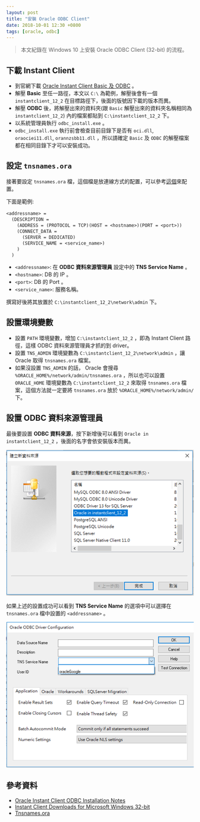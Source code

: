 ```yaml
---
layout: post
title: "安裝 Oracle ODBC Client"
date: 2018-10-01 12:30 +0800
tags: [oracle, odbc]
---
```


> 本文紀錄在 Windows 10 上安裝 Oracle ODBC Client (32-bit) 的流程。

## 下載 Instant Client

* 到官網下載 [Oracle Instant Client Basic 及 ODBC](https://www.oracle.com/technetwork/topics/winsoft-085727.html) 。
* 解壓 **Basic** 至任一路徑，本文以 `C:\` 為範例，解壓後會有一個 `instantclient_12_2` 在目標路徑下，後面的版號因下載的版本而異。
* 解壓 **ODBC** 後，將解壓出來的資料夾(跟 `Basic` 解壓出來的資料夾名稱相同為 `instantclient_12_2`) 內的檔案都貼到 `C:\instantclient_12_2` 下。
* 以系統管理員執行 `odbc_install.exe` 。
* `odbc_install.exe` 執行前會檢查目前目錄下是否有 `oci.dll`, `oraociei11.dll`, `orannzsbb11.dll` ，所以請確定 `Basic` 及 `ODBC` 的解壓檔案都在相同目錄下才可以安裝成功。

## 設定 `tnsnames.ora`

接著要設定 `tnsnames.ora` 檔，這個檔是放連線方式的配置，可以參考[這個](http://www.orafaq.com/wiki/Tnsnames.ora)來配置。

下面是範例:

```
<addressname> =
  (DESCRIPTION =
    (ADDRESS = (PROTOCOL = TCP)(HOST = <hostname>)(PORT = <port>))
    (CONNECT_DATA =
      (SERVER = DEDICATED)
      (SERVICE_NAME = <service_name>)
    )
  )
```

* `<addressname>`: 在 **ODBC 資料來源管理員** 設定中的 **TNS Service Name** 。
* `<hostname>`: DB 的 IP 。
* `<port>`: DB 的 Port 。
* `<service_name>`: 服務名稱。

撰寫好後將其放置於 `C:\instantclient_12_2\network\admin` 下。

## 設置環境變數

* 設置 `PATH` 環境變數，增加 `C:\instantclient_12_2` ，即為 Instant Client 路徑，這樣 ODBC 資料來源管理員才抓的到 driver。
* 設置 `TNS_ADMIN` 環境變數為 `C:\instantclient_12_2\network\admin` ，讓 Oracle 取得 `tnsnames.ora` 檔案。
* 如果沒設置 `TNS_ADMIN` 的話， Oracle 會搜尋 `%ORACLE_HOME%/network/admin/tnsnames.ora` ，所以也可以設置 `ORACLE_HOME` 環境變數為 `C:\instantclient_12_2` 來取得 `tnsnames.ora` 檔案，這個方法就一定要將 `tnsnames.ora` 放於 `%ORACLE_HOME%/network/admin/` 下。

## 設置 ODBC 資料來源管理員

最後要設置 **ODBC 資料來源**，按下新增後可以看到 `Oracle in instantclient_12_2` ，後面的名字會依安裝版本而異。

![select](/assets/2018-10-01-install-oracle-odbc-client/select.PNG)

如果上述的設置成功可以看到 **TNS Service Name** 的選項中可以選擇在 `tnsnames.ora` 檔中設置的 `<addressname>` 。

![select](/assets/2018-10-01-install-oracle-odbc-client/settings.PNG)

## 參考資料

* [Oracle Instant Client ODBC Installation Notes](https://www.oracle.com/technetwork/database/features/oci/odbc-ic-releasenotes-094306.html)
* [Instant Client Downloads for Microsoft Windows 32-bit](https://www.oracle.com/technetwork/topics/winsoft-085727.html)
* [Tnsnames.ora](http://www.orafaq.com/wiki/Tnsnames.ora)